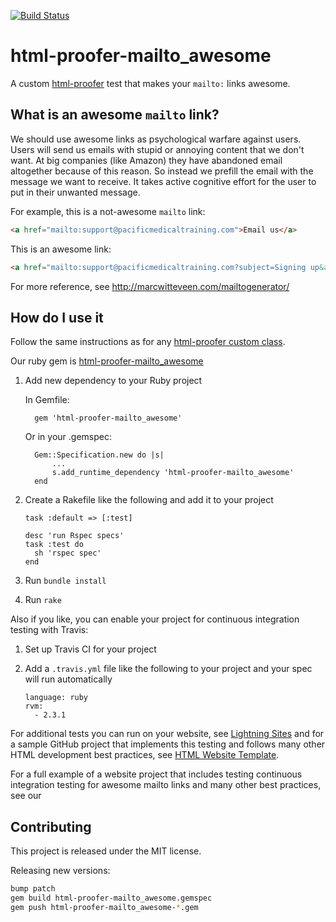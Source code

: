 [![Build Status](https://travis-ci.org/fulldecent/html-proofer-mailto_awesome.svg?branch=master)](https://travis-ci.org/fulldecent/html-proofer-mailto_awesome)

# html-proofer-mailto_awesome
A custom [html-proofer](https://github.com/gjtorikian/html-proofer) test that makes your `mailto:` links awesome.

## What is an awesome `mailto` link?

We should use awesome links as psychological warfare against users. Users will send us emails with stupid or annoying content that we don't want. At big companies (like Amazon) they have abandoned email altogether because of this reason. So instead we prefill the email with the message we want to receive. It takes active cognitive effort for the user to put in their unwanted message.

For example, this is a not-awesome `mailto` link:

```html
<a href="mailto:support@pacificmedicaltraining.com">Email us</a>
```

This is an awesome link:

```html
<a href="mailto:support@pacificmedicaltraining.com?subject=Signing up&amp;body=Hello,\nI'd like to sign up for your course, can you please send me more information.">Email us</a>
```

For more reference, see http://marcwitteveen.com/mailtogenerator/

## How do I use it

Follow the same instructions as for any [html-proofer custom class](https://github.com/gjtorikian/html-proofer/wiki/Extensions-(custom-classes)).

Our ruby gem is [html-proofer-mailto_awesome](https://rubygems.org/gems/html-proofer-mailto_awesome)

1. Add new dependency to your Ruby project
    
    In Gemfile:
        
         gem 'html-proofer-mailto_awesome'
    
    Or in your .gemspec: 

         Gem::Specification.new do |s|
             ...
             s.add_runtime_dependency 'html-proofer-mailto_awesome'
         end
       
2. Create a Rakefile like the following and add it to your project

       task :default => [:test]
       
       desc 'run Rspec specs'
       task :test do
         sh 'rspec spec'
       end
       
3. Run `bundle install`

4. Run `rake`

Also if you like, you can enable your project for continuous integration testing with Travis:

1. Set up Travis CI for your project

2. Add a `.travis.yml` file like the following to your project and your spec will run automatically

       language: ruby
       rvm:
         - 2.3.1
       
For additional tests you can run on your website, see [Lightning Sites](https://github.com/fulldecent/lightning-sites) and for a sample GitHub project that implements this testing and follows many other HTML development best practices, see [HTML Website Template](https://github.com/fulldecent/html-website-template).

For a full example of a website project that includes testing  continuous integration testing for awesome mailto links and many other best practices, see our 
       
## Contributing

This project is released under the MIT license.

Releasing new versions:

```sh
bump patch
gem build html-proofer-mailto_awesome.gemspec
gem push html-proofer-mailto_awesome-*.gem
```

